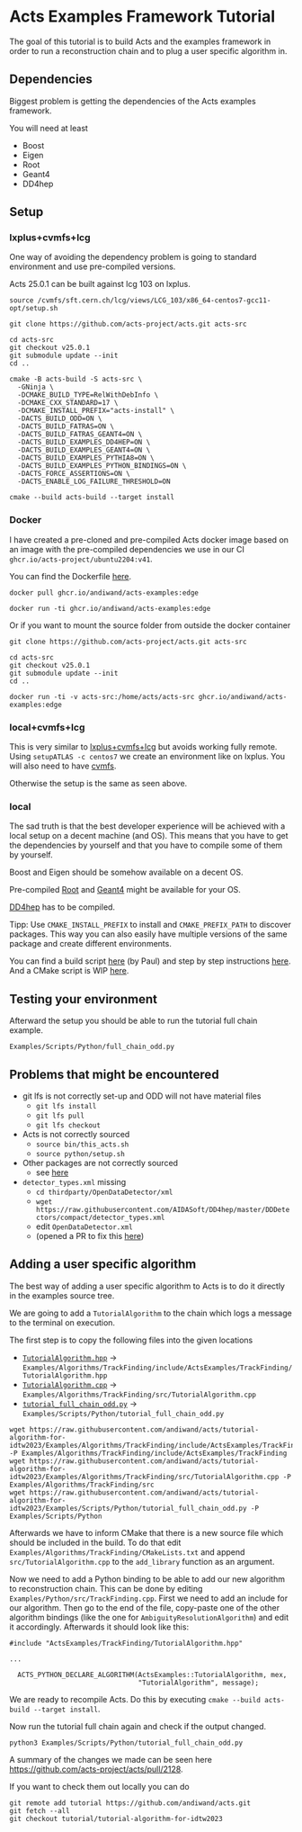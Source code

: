 # Acts Examples Framework Tutorial

The goal of this tutorial is to build Acts and the examples framework in order to run a reconstruction chain and to plug a user specific algorithm in.

## Dependencies

Biggest problem is getting the dependencies of the Acts examples framework.

You will need at least

- Boost
- Eigen
- Root
- Geant4
- DD4hep

## Setup

### lxplus+cvmfs+lcg

One way of avoiding the dependency problem is going to standard environment and use pre-compiled versions.

Acts 25.0.1 can be built against lcg 103 on lxplus.

```
source /cvmfs/sft.cern.ch/lcg/views/LCG_103/x86_64-centos7-gcc11-opt/setup.sh

git clone https://github.com/acts-project/acts.git acts-src

cd acts-src
git checkout v25.0.1
git submodule update --init
cd ..

cmake -B acts-build -S acts-src \
  -GNinja \
  -DCMAKE_BUILD_TYPE=RelWithDebInfo \
  -DCMAKE_CXX_STANDARD=17 \
  -DCMAKE_INSTALL_PREFIX="acts-install" \
  -DACTS_BUILD_ODD=ON \
  -DACTS_BUILD_FATRAS=ON \
  -DACTS_BUILD_FATRAS_GEANT4=ON \
  -DACTS_BUILD_EXAMPLES_DD4HEP=ON \
  -DACTS_BUILD_EXAMPLES_GEANT4=ON \
  -DACTS_BUILD_EXAMPLES_PYTHIA8=ON \
  -DACTS_BUILD_EXAMPLES_PYTHON_BINDINGS=ON \
  -DACTS_FORCE_ASSERTIONS=ON \
  -DACTS_ENABLE_LOG_FAILURE_THRESHOLD=ON

cmake --build acts-build --target install
```

### Docker

I have created a pre-cloned and pre-compiled Acts docker image based on an image with the pre-compiled dependencies we use in our CI `ghcr.io/acts-project/ubuntu2204:v41`.

You can find the Dockerfile [here](docker/Dockerfile).

```
docker pull ghcr.io/andiwand/acts-examples:edge

docker run -ti ghcr.io/andiwand/acts-examples:edge
```

Or if you want to mount the source folder from outside the docker container

```
git clone https://github.com/acts-project/acts.git acts-src

cd acts-src
git checkout v25.0.1
git submodule update --init
cd ..

docker run -ti -v acts-src:/home/acts/acts-src ghcr.io/andiwand/acts-examples:edge
```

### local+cvmfs+lcg

This is very similar to [lxplus+cvmfs+lcg](#lxplus+cvmfs+lcg) but avoids working fully remote. Using `setupATLAS -c centos7` we create an environment like on lxplus. You will also need to have [cvmfs](https://cvmfs.readthedocs.io/en/stable/cpt-quickstart.html).

Otherwise the setup is the same as seen above.

### local

The sad truth is that the best developer experience will be achieved with a local setup on a decent machine (and OS). This means that you have to get the dependencies by yourself and that you have to compile some of them by yourself.

Boost and Eigen should be somehow available on a decent OS.

Pre-compiled [Root](https://root.cern/install/) and [Geant4](https://geant4.web.cern.ch/download/) might be available for your OS.

[DD4hep](https://dd4hep.web.cern.ch/dd4hep/page/installation/) has to be compiled.

Tipp: Use `CMAKE_INSTALL_PREFIX` to install and `CMAKE_PREFIX_PATH` to discover packages. This way you can also easily have multiple versions of the same package and create different environments.

You can find a build script [here](local/build_script.sh) (by Paul) and step by step instructions [here](https://codimd.web.cern.ch/s/w-7j8zXm0). And a CMake script is WIP [here](https://github.com/acts-project/ci-dependencies/pull/17).

## Testing your environment

Afterward the setup you should be able to run the tutorial full chain example.

```
Examples/Scripts/Python/full_chain_odd.py
```

## Problems that might be encountered

- git lfs is not correctly set-up and ODD will not have material files
  - `git lfs install`
  - `git lfs pull`
  - `git lfs checkout`
- Acts is not correctly sourced
  - `source bin/this_acts.sh`
  - `source python/setup.sh`
- Other packages are not correctly sourced
  - see [here](docker/profile)
- `detector_types.xml` missing
  - `cd thirdparty/OpenDataDetector/xml`
  - `wget https://raw.githubusercontent.com/AIDASoft/DD4hep/master/DDDetectors/compact/detector_types.xml`
  - edit `OpenDataDetector.xml`
  - (opened a PR to fix this [here](https://gitlab.cern.ch/acts/OpenDataDetector/-/merge_requests/65))

## Adding a user specific algorithm

The best way of adding a user specific algorithm to Acts is to do it directly in the examples source tree.

We are going to add a `TutorialAlgorithm` to the chain which logs a message to the terminal on execution.

The first step is to copy the following files into the given locations

- [`TutorialAlgorithm.hpp`](https://github.com/andiwand/acts/blob/tutorial-algorithm-for-idtw2023/Examples/Algorithms/TrackFinding/include/ActsExamples/TrackFinding/TutorialAlgorithm.hpp) -> `Examples/Algorithms/TrackFinding/include/ActsExamples/TrackFinding/TutorialAlgorithm.hpp`
- [`TutorialAlgorithm.cpp`](https://github.com/andiwand/acts/blob/tutorial-algorithm-for-idtw2023/Examples/Algorithms/TrackFinding/src/TutorialAlgorithm.cpp) -> `Examples/Algorithms/TrackFinding/src/TutorialAlgorithm.cpp`
- [`tutorial_full_chain_odd.py`](https://github.com/andiwand/acts/blob/tutorial-algorithm-for-idtw2023/Examples/Scripts/Python/tutorial_full_chain_odd.py) -> `Examples/Scripts/Python/tutorial_full_chain_odd.py`

```
wget https://raw.githubusercontent.com/andiwand/acts/tutorial-algorithm-for-idtw2023/Examples/Algorithms/TrackFinding/include/ActsExamples/TrackFinding/TutorialAlgorithm.hpp -P Examples/Algorithms/TrackFinding/include/ActsExamples/TrackFinding
wget https://raw.githubusercontent.com/andiwand/acts/tutorial-algorithm-for-idtw2023/Examples/Algorithms/TrackFinding/src/TutorialAlgorithm.cpp -P Examples/Algorithms/TrackFinding/src
wget https://raw.githubusercontent.com/andiwand/acts/tutorial-algorithm-for-idtw2023/Examples/Scripts/Python/tutorial_full_chain_odd.py -P Examples/Scripts/Python
```

Afterwards we have to inform CMake that there is a new source file which should be included in the build. To do that edit `Examples/Algorithms/TrackFinding/CMakeLists.txt` and append `src/TutorialAlgorithm.cpp` to the `add_library` function as an argument.

Now we need to add a Python binding to be able to add our new algorithm to reconstruction chain. This can be done by editing `Examples/Python/src/TrackFinding.cpp`. First we need to add an include for our algorithm. Then go to the end of the file, copy-paste one of the other algorithm bindings (like the one for `AmbiguityResolutionAlgorithm`) and edit it accordingly. Afterwards it should look like this:

```
#include "ActsExamples/TrackFinding/TutorialAlgorithm.hpp"

...

  ACTS_PYTHON_DECLARE_ALGORITHM(ActsExamples::TutorialAlgorithm, mex,
                                "TutorialAlgorithm", message);
```

We are ready to recompile Acts. Do this by executing `cmake --build acts-build --target install`.

Now run the tutorial full chain again and check if the output changed.

```
python3 Examples/Scripts/Python/tutorial_full_chain_odd.py
```

A summary of the changes we made can be seen here https://github.com/acts-project/acts/pull/2128.

If you want to check them out locally you can do

```
git remote add tutorial https://github.com/andiwand/acts.git
git fetch --all
git checkout tutorial/tutorial-algorithm-for-idtw2023
```
